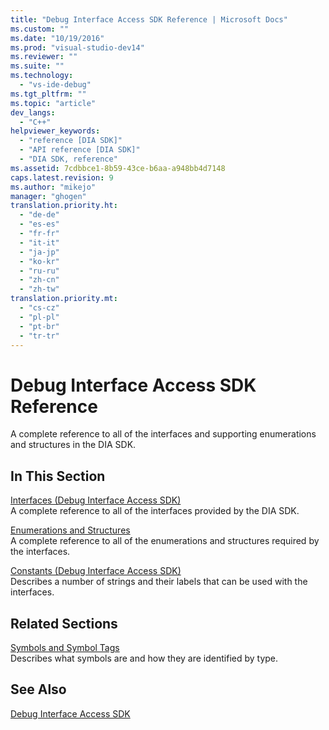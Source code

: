 ```yaml
---
title: "Debug Interface Access SDK Reference | Microsoft Docs"
ms.custom: ""
ms.date: "10/19/2016"
ms.prod: "visual-studio-dev14"
ms.reviewer: ""
ms.suite: ""
ms.technology: 
  - "vs-ide-debug"
ms.tgt_pltfrm: ""
ms.topic: "article"
dev_langs: 
  - "C++"
helpviewer_keywords: 
  - "reference [DIA SDK]"
  - "API reference [DIA SDK]"
  - "DIA SDK, reference"
ms.assetid: 7cdbbce1-8b59-43ce-b6aa-a948bb4d7148
caps.latest.revision: 9
ms.author: "mikejo"
manager: "ghogen"
translation.priority.ht: 
  - "de-de"
  - "es-es"
  - "fr-fr"
  - "it-it"
  - "ja-jp"
  - "ko-kr"
  - "ru-ru"
  - "zh-cn"
  - "zh-tw"
translation.priority.mt: 
  - "cs-cz"
  - "pl-pl"
  - "pt-br"
  - "tr-tr"
---
```

# Debug Interface Access SDK Reference
A complete reference to all of the interfaces and supporting enumerations and structures in the DIA SDK.  
  
## In This Section  
 [Interfaces (Debug Interface Access SDK)](../debug-interface-access/interfaces--debug-interface-access-sdk-.md)  
 A complete reference to all of the interfaces provided by the DIA SDK.  
  
 [Enumerations and Structures](../debug-interface-access/enumerations-and-structures.md)  
 A complete reference to all of the enumerations and structures required by the interfaces.  
  
 [Constants (Debug Interface Access SDK)](../debug-interface-access/constants--debug-interface-access-sdk-.md)  
 Describes a number of strings and their labels that can be used with the interfaces.  
  
## Related Sections  
 [Symbols and Symbol Tags](../debug-interface-access/symbols-and-symbol-tags.md)  
 Describes what symbols are and how they are identified by type.  
  
## See Also  
 [Debug Interface Access SDK](../debug-interface-access/debug-interface-access-sdk.md)